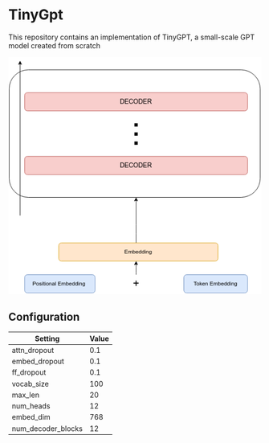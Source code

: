 # TinyGpt
This repository contains an implementation of TinyGPT, a small-scale GPT model created from scratch

<div align="center">
  <img src="images/new_tinygpt.png" alt="figure">
</div>


## Configuration

<div align="center">

| Setting            | Value |
| ------------------ | ----- |
| attn_dropout       | 0.1   |
| embed_dropout      | 0.1   |
| ff_dropout         | 0.1   |
| vocab_size         | 100   |
| max_len            | 20    |
| num_heads          | 12    |
| embed_dim          | 768   |
| num_decoder_blocks | 12    |

</div>
